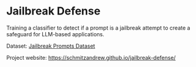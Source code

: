 # Jailbreak Defense

Training a classifier to detect if a prompt is a jailbreak attempt to create a safeguard for LLM-based applications. 

Dataset: [Jailbreak Prompts Dataset](https://github.com/verazuo/jailbreak_llms)

Project website: https://schmitzandrew.github.io/jailbreak-defense/
